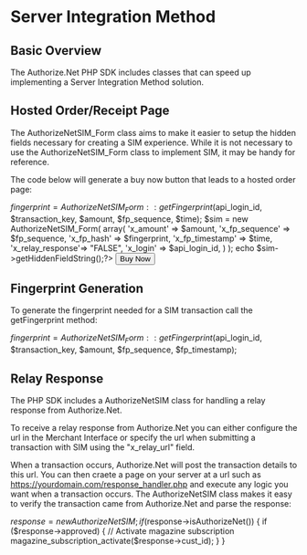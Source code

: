 Server Integration Method
=========================

Basic Overview
--------------

The Authorize.Net PHP SDK includes classes that can speed up implementing
a Server Integration Method solution.


Hosted Order/Receipt Page
-------------------------

The AuthorizeNetSIM_Form class aims to make it easier to setup the hidden
fields necessary for creating a SIM experience. While it is not necessary
to use the AuthorizeNetSIM_Form class to implement SIM, it may be handy for
reference.

The code below will generate a buy now button that leads to a hosted order page:

<form method="post" action="https://test.authorize.net/gateway/transact.dll">
<?php
$amount = "9.99";
$fp_sequence = "123";
$time = time();

$fingerprint = AuthorizeNetSIM_Form::getFingerprint($api_login_id, $transaction_key, $amount, $fp_sequence, $time);
$sim = new AuthorizeNetSIM_Form(
    array(
    'x_amount'        => $amount,
    'x_fp_sequence'   => $fp_sequence,
    'x_fp_hash'       => $fingerprint,
    'x_fp_timestamp'  => $time,
    'x_relay_response'=> "FALSE",
    'x_login'         => $api_login_id,
    )
);
echo $sim->getHiddenFieldString();?>
<input type="submit" value="Buy Now">
</form>

Fingerprint Generation
----------------------

To generate the fingerprint needed for a SIM transaction call the getFingerprint method:

$fingerprint = AuthorizeNetSIM_Form::getFingerprint($api_login_id, $transaction_key, $amount, $fp_sequence, $fp_timestamp);


Relay Response
--------------

The PHP SDK includes a AuthorizeNetSIM class for handling a relay response from
Authorize.Net.

To receive a relay response from Authorize.Net you can either configure the
url in the Merchant Interface or specify the url when submitting a transaction
with SIM using the "x_relay_url" field.

When a transaction occurs, Authorize.Net will post the transaction details to
this url. You can then craete a page on your server at a url such as
https://yourdomain.com/response_handler.php and execute any logic you want
when a transaction occurs. The AuthorizeNetSIM class makes it easy to verify
the transaction came from Authorize.Net and parse the response:

$response = new AuthorizeNetSIM;
if ($response->isAuthorizeNet())
{
  if ($response->approved)
  {
    // Activate magazine subscription
    magazine_subscription_activate($response->cust_id);
  }
}
